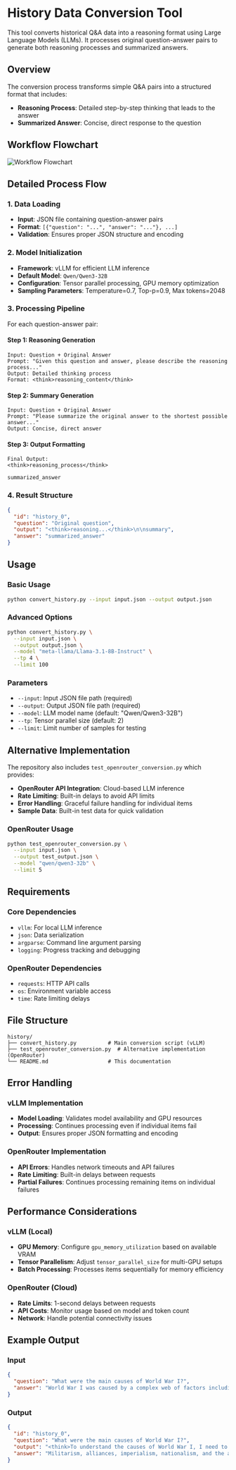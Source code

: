 # History Data Conversion Tool

This tool converts historical Q&A data into a reasoning format using Large Language Models (LLMs). It processes original question-answer pairs to generate both reasoning processes and summarized answers.

## Overview

The conversion process transforms simple Q&A pairs into a structured format that includes:
- **Reasoning Process**: Detailed step-by-step thinking that leads to the answer
- **Summarized Answer**: Concise, direct response to the question

## Workflow Flowchart
![Workflow Flowchart](flowchart.png)

## Detailed Process Flow

### 1. Data Loading
- **Input**: JSON file containing question-answer pairs
- **Format**: `[{"question": "...", "answer": "..."}, ...]`
- **Validation**: Ensures proper JSON structure and encoding

### 2. Model Initialization
- **Framework**: vLLM for efficient LLM inference
- **Default Model**: `Qwen/Qwen3-32B`
- **Configuration**: Tensor parallel processing, GPU memory optimization
- **Sampling Parameters**: Temperature=0.7, Top-p=0.9, Max tokens=2048

### 3. Processing Pipeline
For each question-answer pair:

#### Step 1: Reasoning Generation
```
Input: Question + Original Answer
Prompt: "Given this question and answer, please describe the reasoning process..."
Output: Detailed thinking process
Format: <think>reasoning_content</think>
```

#### Step 2: Summary Generation
```
Input: Question + Original Answer
Prompt: "Please summarize the original answer to the shortest possible answer..."
Output: Concise, direct answer
```

#### Step 3: Output Formatting
```
Final Output:
<think>reasoning_process</think>

summarized_answer
```

### 4. Result Structure
```json
{
  "id": "history_0",
  "question": "Original question",
  "output": "<think>reasoning...</think>\n\nsummary",
  "answer": "summarized_answer"
}
```

## Usage

### Basic Usage
```bash
python convert_history.py --input input.json --output output.json
```

### Advanced Options
```bash
python convert_history.py \
  --input input.json \
  --output output.json \
  --model "meta-llama/Llama-3.1-8B-Instruct" \
  --tp 4 \
  --limit 100
```

### Parameters
- `--input`: Input JSON file path (required)
- `--output`: Output JSON file path (required)
- `--model`: LLM model name (default: "Qwen/Qwen3-32B")
- `--tp`: Tensor parallel size (default: 2)
- `--limit`: Limit number of samples for testing

## Alternative Implementation

The repository also includes `test_openrouter_conversion.py` which provides:
- **OpenRouter API Integration**: Cloud-based LLM inference
- **Rate Limiting**: Built-in delays to avoid API limits
- **Error Handling**: Graceful failure handling for individual items
- **Sample Data**: Built-in test data for quick validation

### OpenRouter Usage
```bash
python test_openrouter_conversion.py \
  --input input.json \
  --output test_output.json \
  --model "qwen/qwen3-32b" \
  --limit 5
```

## Requirements

### Core Dependencies
- `vllm`: For local LLM inference
- `json`: Data serialization
- `argparse`: Command line argument parsing
- `logging`: Progress tracking and debugging

### OpenRouter Dependencies
- `requests`: HTTP API calls
- `os`: Environment variable access
- `time`: Rate limiting delays

## File Structure
```
history/
├── convert_history.py          # Main conversion script (vLLM)
├── test_openrouter_conversion.py  # Alternative implementation (OpenRouter)
└── README.md                   # This documentation
```

## Error Handling

### vLLM Implementation
- **Model Loading**: Validates model availability and GPU resources
- **Processing**: Continues processing even if individual items fail
- **Output**: Ensures proper JSON formatting and encoding

### OpenRouter Implementation
- **API Errors**: Handles network timeouts and API failures
- **Rate Limiting**: Built-in delays between requests
- **Partial Failures**: Continues processing remaining items on individual failures

## Performance Considerations

### vLLM (Local)
- **GPU Memory**: Configure `gpu_memory_utilization` based on available VRAM
- **Tensor Parallelism**: Adjust `tensor_parallel_size` for multi-GPU setups
- **Batch Processing**: Processes items sequentially for memory efficiency

### OpenRouter (Cloud)
- **Rate Limits**: 1-second delays between requests
- **API Costs**: Monitor usage based on model and token count
- **Network**: Handle potential connectivity issues

## Example Output

### Input
```json
{
  "question": "What were the main causes of World War I?",
  "answer": "World War I was caused by a complex web of factors including militarism, alliances, imperialism, and nationalism..."
}
```

### Output
```json
{
  "id": "history_0",
  "question": "What were the main causes of World War I?",
  "output": "<think>To understand the causes of World War I, I need to analyze the historical context of early 20th century Europe. The assassination of Archduke Franz Ferdinand was the immediate trigger, but underlying tensions had been building for decades. The system of alliances created a domino effect, while nationalism and imperialism fueled competition between European powers. The arms race and militarism created an environment where war seemed inevitable.</think>\n\nMilitarism, alliances, imperialism, nationalism, and the assassination of Archduke Franz Ferdinand.",
  "answer": "Militarism, alliances, imperialism, nationalism, and the assassination of Archduke Franz Ferdinand."
}
``` 